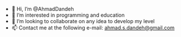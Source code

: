 - 👋 Hi, I’m @AhmadDandeh
- 👀 I’m interested in programming and education
- 💞️ I’m looking to collaborate on any idea to develop my level
- 📫 Contact me at the following e-mail: ahmad.s.dandeh@gmail.com
